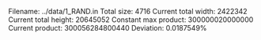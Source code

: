 Filename: ../data/1_RAND.in
Total size: 4716
Current total width: 2422342
Current total height: 20645052
Constant max product: 300000020000000
Current product: 300056284800440
Deviation: 0.0187549%
